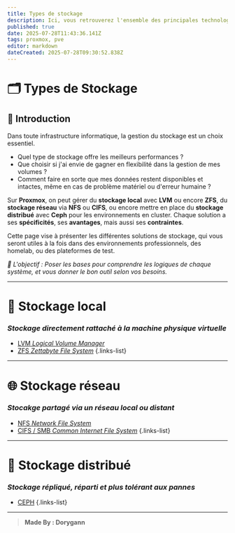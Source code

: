 ```yaml
---
title: Types de stockage
description: Ici, vous retrouverez l'ensemble des principales technologies de stockage disponibles sur Proxmox VE
published: true
date: 2025-07-28T11:43:36.141Z
tags: proxmox, pve
editor: markdown
dateCreated: 2025-07-28T09:30:52.838Z
---
```


# 🗂️ Types de Stockage  
## 📌 Introduction

Dans toute infrastructure informatique, la gestion du stockage est un choix essentiel. 
* Quel type de stockage offre les meilleurs performances ?
* Que choisir si j'ai envie de gagner en flexibilité dans la gestion de mes volumes ?
* Comment faire en sorte que mes données restent disponibles et intactes, même en cas de problème matériel ou d'erreur humaine ? 

Sur **Proxmox**, on peut gérer du **stockage local** avec **LVM** ou encore **ZFS**, du **stockage réseau** via **NFS** ou **CIFS**, ou encore mettre en place du **stockage distribué** avec **Ceph** pour les environnements en cluster. Chaque solution a ses **spécificités**, ses **avantages**, mais aussi ses **contraintes**.

Cette page vise à présenter les différentes solutions de stockage, qui vous seront utiles à la fois dans des environnements professionnels, des homelab, ou des plateformes de test.

*🎯 L'objectif : Poser les bases pour comprendre les logiques de chaque système, et vous donner le bon outil selon vos besoins.*

---

# 🧩 Stockage local
### *Stockage directement rattaché à la machine physique virtuelle*

- [LVM *Logical Volume Manager*](/Proxmox/stockage/types-de-stockage/lvm)
- [ZFS *Zettabyte File System*](/Proxmox/stockage/types-de-stockage/zfs)
{.links-list}

---

# 🌐 Stockage réseau
### *Stocakge partagé via un réseau local ou distant*

- [NFS *Network File System*](/Proxmox/stockage/types-de-stockage/nfs)
- [CIFS / SMB *Common Internet File System*](/Proxmox/stockage/types-de-stockage/cifs-smb)
{.links-list}

---

# 🧬 Stockage distribué
### *Stockage répliqué, réparti et plus tolérant aux pannes*

- [CEPH](/Proxmox/stockage/types-de-stockage/ceph)
{.links-list}

---

> <b><p style="text-align: left;"> Made By : Dorygann </p></b>
